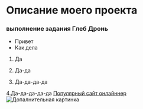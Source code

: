 # Описание моего проекта
### выполнение задания Глеб Дронь

* Привет
* Как дела

1. Да
2. Да-да

 3. Да-да-да-да

 4.Да-да-да-да-да
 [Популярный сайт онлайннер](https://www.onliner.by/)
 ![Допалнительная картинка](гиперсылка)
